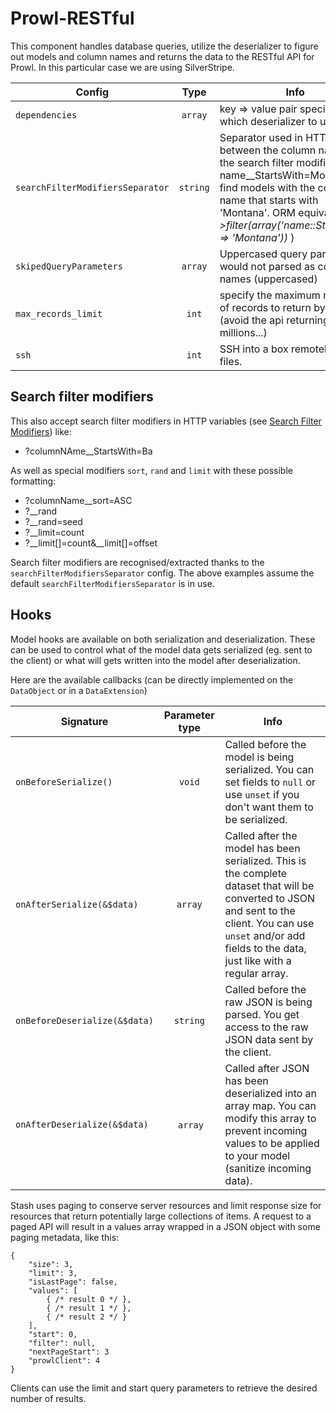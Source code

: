 # Prowl-RESTful

This component handles database queries, utilize the deserializer to figure out models and column names and returns the data to the RESTful API for Prowl. In this particular case we are using SilverStripe. 

Config | Type | Info | Default
--- | :---: | --- | ---
`dependencies` | `array` | key => value pair specifying which deserializer to use | 'deSerializer' => '%$RESTfulAPI_BasicDeSerializer'
`searchFilterModifiersSeparator` | `string` | Separator used in HTTP params between the column name and the search filter modifier (e.g. ?name__StartsWith=Montana will find models with the column name that starts with 'Montana'. ORM equivalent *->filter(array('name::StartsWith' => 'Montana'))* ) | '__'
`skipedQueryParameters` | `array` | Uppercased query params that would not parsed as column names (uppercased) | 'URL', 'FLUSH', 'FLUSHTOKEN'
`max_records_limit` | `int` | specify the maximum number of records to return by default (avoid the api returning millions...) | 100
`ssh` | `int` | SSH into a box remotely to scp files. | 25, ./docker.sh


## Search filter modifiers
This also accept search filter modifiers in HTTP variables (see [Search Filter Modifiers](http://doc.silverstripe.org/framework/en/topics/datamodel#search-filter-modifiers)) like:
* ?columnNAme__StartsWith=Ba

As well as special modifiers `sort`, `rand` and `limit` with these possible formatting:
* ?columnName__sort=ASC
* ?__rand
* ?__rand=seed
* ?__limit=count
* ?__limit[]=count&__limit[]=offset

Search filter modifiers are recognised/extracted thanks to the `searchFilterModifiersSeparator` config. The above examples assume the default `searchFilterModifiersSeparator` is in use.

## Hooks

Model hooks are available on both serialization and deserialization. These can be used to control what of the model data gets serialized (eg. sent to the client) or what will gets written into the model after deserialization.

Here are the available callbacks (can be directly implemented on the `DataObject` or in a `DataExtension`)

Signature | Parameter type | Info 
--- | :---: | ---
`onBeforeSerialize()` | `void` | Called before the model is being serialized. You can set fields to `null` or use `unset` if you don't want them to be serialized.
`onAfterSerialize(&$data)` | `array` | Called after the model has been serialized. This is the complete dataset that will be converted to JSON and sent to the client. You can use `unset` and/or add fields to the data, just like with a regular array.
`onBeforeDeserialize(&$data)` | `string` | Called before the raw JSON is being parsed. You get access to the raw JSON data sent by the client.
`onAfterDeserialize(&$data)` | `array` | Called after JSON has been deserialized into an array map. You can modify this array to prevent incoming values to be applied to your model (sanitize incoming data).

Stash uses paging to conserve server resources and limit response size for resources that return potentially large collections of items. A request to a paged API will result in a values array wrapped in a JSON object with some paging metadata, like this:

    {
        "size": 3,
        "limit": 3,
        "isLastPage": false,
        "values": [
            { /* result 0 */ },
            { /* result 1 */ },
            { /* result 2 */ }
        ],
        "start": 0,
        "filter": null,
        "nextPageStart": 3
        "prowlClient": 4
    }

Clients can use the limit and start query parameters to retrieve the desired number of results.
